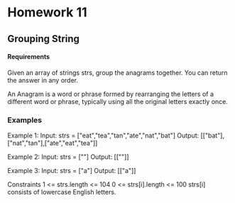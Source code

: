 # Homework 11

## Grouping String

#### Requirements
Given an array of strings strs, group the anagrams together. You can return the answer in any order.

An Anagram is a word or phrase formed by rearranging the letters of a different word or phrase, typically using all the original letters exactly once.

### Examples

Example 1:
Input: strs = ["eat","tea","tan","ate","nat","bat"]
Output: [["bat"],["nat","tan"],["ate","eat","tea"]]

Example 2:
Input: strs = [""]
Output: [[""]]

Example 3:
Input: strs = ["a"]
Output: [["a"]]

Constraints
1 <= strs.length <= 104
0 <= strs[i].length <= 100
strs[i] consists of lowercase English letters.